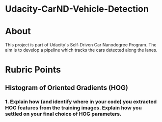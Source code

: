 # Udacity-CarND-Vehicle-Detection

# About

This project is part of Udacity's Self-Driven Car Nanodegree Program. The aim is to develop a pipeline which tracks the cars detected along the lanes.

# Rubric Points

## Histogram of Oriented Gradients (HOG)

### 1. Explain how (and identify where in your code) you extracted HOG features from the training images. Explain how you settled on your final choice of HOG parameters.

